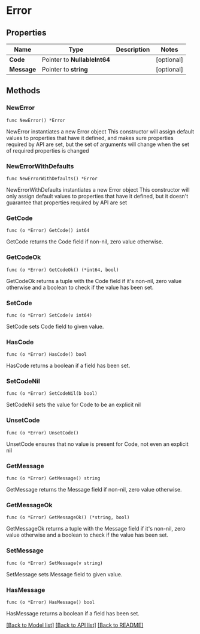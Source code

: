 # Error

## Properties

Name | Type | Description | Notes
------------ | ------------- | ------------- | -------------
**Code** | Pointer to **NullableInt64** |  | [optional] 
**Message** | Pointer to **string** |  | [optional] 

## Methods

### NewError

`func NewError() *Error`

NewError instantiates a new Error object
This constructor will assign default values to properties that have it defined,
and makes sure properties required by API are set, but the set of arguments
will change when the set of required properties is changed

### NewErrorWithDefaults

`func NewErrorWithDefaults() *Error`

NewErrorWithDefaults instantiates a new Error object
This constructor will only assign default values to properties that have it defined,
but it doesn't guarantee that properties required by API are set

### GetCode

`func (o *Error) GetCode() int64`

GetCode returns the Code field if non-nil, zero value otherwise.

### GetCodeOk

`func (o *Error) GetCodeOk() (*int64, bool)`

GetCodeOk returns a tuple with the Code field if it's non-nil, zero value otherwise
and a boolean to check if the value has been set.

### SetCode

`func (o *Error) SetCode(v int64)`

SetCode sets Code field to given value.

### HasCode

`func (o *Error) HasCode() bool`

HasCode returns a boolean if a field has been set.

### SetCodeNil

`func (o *Error) SetCodeNil(b bool)`

 SetCodeNil sets the value for Code to be an explicit nil

### UnsetCode
`func (o *Error) UnsetCode()`

UnsetCode ensures that no value is present for Code, not even an explicit nil
### GetMessage

`func (o *Error) GetMessage() string`

GetMessage returns the Message field if non-nil, zero value otherwise.

### GetMessageOk

`func (o *Error) GetMessageOk() (*string, bool)`

GetMessageOk returns a tuple with the Message field if it's non-nil, zero value otherwise
and a boolean to check if the value has been set.

### SetMessage

`func (o *Error) SetMessage(v string)`

SetMessage sets Message field to given value.

### HasMessage

`func (o *Error) HasMessage() bool`

HasMessage returns a boolean if a field has been set.


[[Back to Model list]](../README.md#documentation-for-models) [[Back to API list]](../README.md#documentation-for-api-endpoints) [[Back to README]](../README.md)


